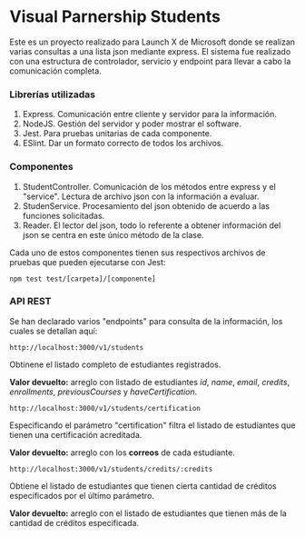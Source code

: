 # Visual Parnership Students

Este es un proyecto realizado para Launch X de Microsoft donde se realizan varias consultas a una lista json mediante express. El sistema fue realizado con una estructura de controlador, servicio y endpoint para llevar a cabo la comunicación completa.

### Librerías utilizadas

1. Express. Comunicación entre cliente y servidor para la información.
2. NodeJS. Gestión del servidor y poder mostrar el software.
3. Jest. Para pruebas unitarias de cada componente.
4. ESlint. Dar un formato correcto de todos los archivos.

### Componentes

1. StudentController. Comunicación de los métodos entre express y el "service". Lectura de archivo json con la información a evaluar.
2. StudenService. Procesamiento del json obtenido de acuerdo a las funciones solicitadas.
3. Reader. El lector del json, todo lo referente a obtener información del json se centra en este único método de la clase.

Cada uno de estos componentes tienen sus respectivos archivos de pruebas que pueden ejecutarse con Jest:

`npm test test/[carpeta]/[componente]`

### API REST

Se han declarado varios "endpoints" para consulta de la información, los cuales se detallan aquí:

`http://localhost:3000/v1/students`

Obtinene el listado completo de estudiantes registrados.

**Valor devuelto:** arreglo con listado de estudiantes *id*, *name*, *email*, *credits*, *enrollments*, *previousCourses* y *haveCertification*.


`http://localhost:3000/v1/students/certification`

Especificando el parámetro "certification" filtra el listado de estudiantes que tienen una certificación acreditada.

**Valor devuelto:** arreglo con los **correos** de cada estudiante.


`http://localhost:3000/v1/students/credits/:credits`

Obtiene el listado de estudiantes que tienen cierta cantidad de créditos especificados por el último parámetro.

**Valor devuelto:** arreglo con el listado de estudiantes que tienen más de la cantidad de créditos especificada.
